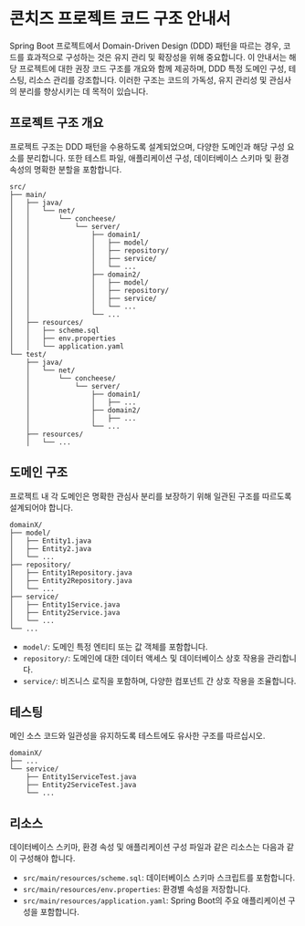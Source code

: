 # 콘치즈 프로젝트 코드 구조 안내서

Spring Boot 프로젝트에서 Domain-Driven Design (DDD) 패턴을 따르는 경우, 코드를 효과적으로 구성하는 것은 유지 관리 및 확장성을 위해 중요합니다. 이 안내서는 해당 프로젝트에 대한 권장 코드 구조를 개요와 함께 제공하며, DDD 특정 도메인 구성, 테스팅, 리소스 관리를 강조합니다. 이러한 구조는 코드의 가독성, 유지 관리성 및 관심사의 분리를 향상시키는 데 목적이 있습니다.

## 프로젝트 구조 개요

프로젝트 구조는 DDD 패턴을 수용하도록 설계되었으며, 다양한 도메인과 해당 구성 요소를 분리합니다. 또한 테스트 파일, 애플리케이션 구성, 데이터베이스 스키마 및 환경 속성의 명확한 분할을 포함합니다.

```plaintext
src/
├── main/
│   ├── java/
│   │   └── net/
│   │       └── concheese/
│   │           └── server/
│   │               ├── domain1/
│   │               │   ├── model/
│   │               │   ├── repository/
│   │               │   ├── service/
│   │               │   └── ...
│   │               ├── domain2/
│   │               │   ├── model/
│   │               │   ├── repository/
│   │               │   ├── service/
│   │               │   └── ...
│   │               └── ...
│   ├── resources/
│   │   ├── scheme.sql
│   │   ├── env.properties
│   │   └── application.yaml
└── test/
    ├── java/
    │   └── net/
    │       └── concheese/
    │           └── server/
    │               ├── domain1/
    │               │   ├── ...
    │               ├── domain2/
    │               │   ├── ...
    │               └── ...
    ├── resources/
    │   └── ...
```

## 도메인 구조

프로젝트 내 각 도메인은 명확한 관심사 분리를 보장하기 위해 일관된 구조를 따르도록 설계되어야 합니다.

```plaintext
domainX/
├── model/
│   ├── Entity1.java
│   ├── Entity2.java
│   └── ...
├── repository/
│   ├── Entity1Repository.java
│   ├── Entity2Repository.java
│   └── ...
├── service/
│   ├── Entity1Service.java
│   ├── Entity2Service.java
│   └── ...
└── ...
```

* `model/`: 도메인 특정 엔티티 또는 값 객체를 포함합니다.
* `repository/`: 도메인에 대한 데이터 액세스 및 데이터베이스 상호 작용을 관리합니다.
* `service/`: 비즈니스 로직을 포함하며, 다양한 컴포넌트 간 상호 작용을 조율합니다.

## 테스팅

메인 소스 코드와 일관성을 유지하도록 테스트에도 유사한 구조를 따르십시오.

```plaintext
domainX/
├── ...
└── service/
    ├── Entity1ServiceTest.java
    ├── Entity2ServiceTest.java
    └── ...
```

## 리소스

데이터베이스 스키마, 환경 속성 및 애플리케이션 구성 파일과 같은 리소스는 다음과 같이 구성해야 합니다.

* `src/main/resources/scheme.sql`: 데이터베이스 스키마 스크립트를 포함합니다.
* `src/main/resources/env.properties`: 환경별 속성을 저장합니다.
* `src/main/resources/application.yaml`: Spring Boot의 주요 애플리케이션 구성을 포함합니다.